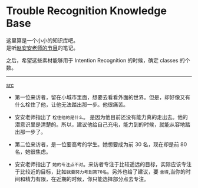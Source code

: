 # Trouble Recognition Knowledge Base

这里算是一个小小的知识库吧。  
是听[赵安安老师的节目](http://www.lizhi.fm/1776072/)的笔记。

之后，希望这些素材能够用于 Intention Recognition 的时候，确定 classes 的个数。  


-----

[src](http://www.lizhi.fm/1776072/2620803522761259526)  

- 第一位来访者，留在小城市里面，想要去看看外面的世界。但是，却好像又有什么栓住了他，让他无法踏出那一步。他很痛苦。
 - 安安老师指出了 `栓住他的是什么`。 是因为他目前还没有能力真的走出去。他的潜意识里是清楚的。所以，建议他给自己充电，能力到的时候，就能从容地踏出那一步了。  

- 第二位来访者，是一位要高考的学生。她想要成为前 30 名，现在却是前 80 名，她很焦虑。  
 - 安安老师指出了 `她的专注点不对`。来访者专注于比较遥远的目标，实际应该专注于比较近的目标，比如`我要努力考到第70名`。另外也给了建议，要 `舍得`,当你的时间和精力有限，在近期的时候，你只能选择部分点去专注。  
